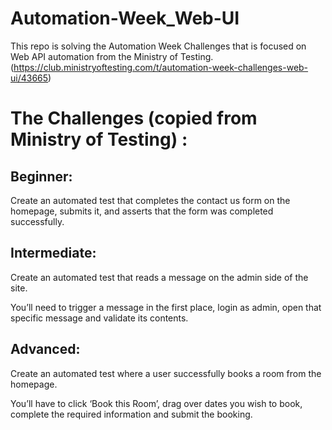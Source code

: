 # Automation-Week_Web-UI
This repo is solving the Automation Week Challenges that is focused on Web API automation from the Ministry of Testing. (https://club.ministryoftesting.com/t/automation-week-challenges-web-ui/43665)

# The Challenges (copied from Ministry of Testing) :

## Beginner:
Create an automated test that completes the contact us form on the homepage, submits it, and asserts that the form was completed successfully.

## Intermediate:
Create an automated test that reads a message on the admin side of the site.

You’ll need to trigger a message in the first place, login as admin, open that specific message and validate its contents.

## Advanced:
Create an automated test where a user successfully books a room from the homepage.

You’ll have to click ‘Book this Room’, drag over dates you wish to book, complete the required information and submit the booking.
